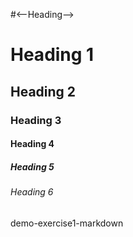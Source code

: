 #<--Heading-->
# Heading 1
## Heading 2
### Heading 3
#### Heading 4
##### Heading 5
###### Heading 6
demo-exercise1-markdown
